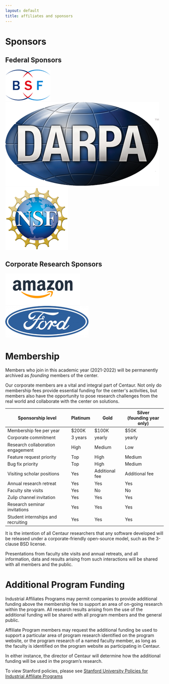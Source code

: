```yaml
---
layout: default
title: affiliates and sponsors
---
```


# Sponsors

## Federal Sponsors
![sponsor](/img/sponsors/bsf.png)
![sponsor](/img/sponsors/darpa.png)
![sponsor](/img/sponsors/nsf.png)

## Corporate Research Sponsors
![sponsor](/img/sponsors/amazon.png)
![sponsor](/img/sponsors/ford.png)

# Membership

Members who join in this academic year (2021-2022) will be permanently archived
as *founding* members of the center.

Our corporate members are a vital and integral part of Centaur.  Not only do
membership fees provide essential funding for the center's activities, but
members also have the opportunity to pose research challenges from the real
world and collaborate with the center on solutions.

| Sponsorship level                       | Platinum      |  Gold           | Silver<br/> (founding year only)  |
----------------------------------------- | ------------- | --------------- | ------------------------------------ |
| Membership fee per year                 | $200K         | $100K           | $50K                                 |
| Corporate commitment                    | 3 years       | yearly          | yearly                               |
| Research collaboration engagement       | High          | Medium          | Low                                  |
| Feature request priority                | Top           | High            | Medium                               |
| Bug fix priority                        | Top           | High            | Medium                               |
| Visiting scholar positions              | Yes           | Additional fee  | Additional fee                       |
| Annual research retreat                 | Yes           | Yes             | Yes                                  |
| Faculty site visits                     | Yes           | No              | No                                   |
| Zulip channel invitation                | Yes           | Yes             | Yes                                  |
| Research seminar invitations            | Yes           | Yes             | Yes                                  |
| Student internships and recruiting      | Yes           | Yes             | Yes                                  |


It is the intention of all Centaur researchers that any software developed will be released under a corporate-friendly open-source model, such as the 3-clause BSD license.

Presentations from faculty site visits and annual retreats, and all information, data and results arising from such interactions will be shared with all members and the public.

# Additional Program Funding

Industrial Affiliates Programs may permit companies to provide additional
funding above the membership fee to support an area of on-going research within
the program. All research results arising from the use of the additional
funding will be shared with all program members and the general public.

Affiliate Program members may request the additional funding be used to support
a particular area of program research identified on the program website, or the
program research of a named faculty member, as long as the faculty is
identified on the program website as participating in Centaur.

In either instance, the director of Centaur will determine how the additional
funding will be used in the program’s research.


To view Stanford policies, please see [Stanford University Policies for Industrial Affiliate Programs](https://doresearch.stanford.edu/policies/research-policy-handbook/definitions-and-types-agreements/establishment-industrial-affiliates-and-related-membership-supported-programs)
